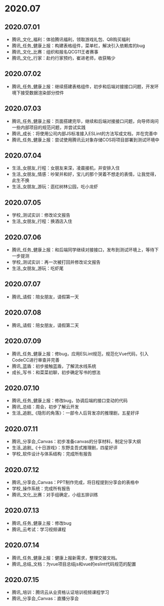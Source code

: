 2020.07
===

## 2020.07.01

- 腾讯_文化_福利：体验腾讯福利，领取游戏礼包、QB购买福利
- 腾讯_任务_健康上报：构建表格组件，菜单栏，解决引入依赖库的bug
- 腾讯_文化_比赛：组织和报名QCG11王者赛事
- 腾讯_文化_行家：赴约行家预约，崔进老师，收获略少

## 2020.07.02

- 腾讯_任务_健康上报：继续搭建表格组件，初步和后端对接接口问题，开发环境下接受数据渲染部分控件

## 2020.07.03

- 腾讯_任务_健康上报：页面搭建完毕，继续和后端对接接口问题，向导师询问一些内部项目的规范问题，并尝试实践
- 腾讯_成长：将使用公司内部JS标准接入ESLint的方法写成文档，并在完善中
- 腾讯_任务_健康上报：尝试使用腾讯云对象存储COS将项目部署到测试环境中

## 2020.07.04

- 生活_女朋友_行程：女朋友来深，凌晨接机，并安排入住
- 生活_女朋友_情感：吵架并和好，宝儿的那个哭着不想走的表情，让我觉得，此生不换
- 生活_女朋友_游玩：逛红树林公园，吃小龙虾

## 2020.07.05

- 学校_测试实训：修改论文报告
- 生活_女朋友_行程：换酒店入住

## 2020.07.06

- 腾讯_任务_健康上报：和后端同学继续对接接口，发布到测试环境上，等待下一步提测
- 学校_测试实训：再一次被打回并修改论文报告
- 生活_女朋友_游玩：吃虾尾

## 2020.07.07

- 腾讯_请假：陪女朋友，请假第一天

## 2020.07.08

- 腾讯_请假：陪女朋友，请假第二天

## 2020.07.09

- 腾讯_任务_健康上报：修bug，应用ESLint规范，规范化Vue代码，引入CodeCC进行审查并完善
- 腾讯_蓝盾：初步接触蓝盾，了解流水线系统
- 成长_写书：和菜菜初聊，初步确定写书的想法

## 2020.07.10

- 腾讯_任务_健康上报：修改bug，协调后端的接口变动的代码
- 腾讯_总结：周会，初步了解云开发
- 生活_追剧_《隐形的角落》：一部令人后背发凉的推理剧，五星好评

## 2020.07.11

- 腾讯_分享会_Canvas：初步准备canvas的分享材料，制定分享大纲
- 生活_追剧_《十日游戏》：东野圭吾式推理剧，四星好评
- 学校_软件设计与体系结构：完成所有报告

## 2020.07.12

- 腾讯_分享会_Canvas：PPT制作完成，将日程提到分享会的表格中
- 学校_操作系统：完成所有报告
- 腾讯_文化_比赛：对手组确定，小组五排训练

## 2020.07.13

- 腾讯_任务_健康上报：修改bug
- 腾讯_云考试：学习视频课程

## 2020.07.14

- 腾讯_任务_健康上报：健康上报新需求，整理交接文档。
- 腾讯_总结_文档：为vue项目总结js和vue的eslint代码规范的配置

## 2020.07.15

- 腾讯_培训：腾讯云从业资格认证培训视频课程学习
- 腾讯_分享会_Canvas：直播分享会
